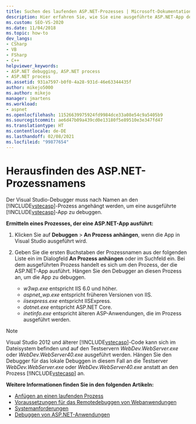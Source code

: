 ```yaml
---
title: Suchen des laufenden ASP.NET-Prozesses | Microsoft-Dokumentation
description: Hier erfahren Sie, wie Sie eine ausgeführte ASP.NET-App debuggen. Sie fügen den Visual Studio-Debugger gemäß dem Namen an den ASP.NET-Prozess an.
ms.custom: SEO-VS-2020
ms.date: 11/04/2018
ms.topic: how-to
dev_langs:
- CSharp
- VB
- FSharp
- C++
helpviewer_keywords:
- ASP.NET debugging, ASP.NET process
- ASP.NET process
ms.assetid: 931a7597-b0f0-4a28-931d-46e63344435f
author: mikejo5000
ms.author: mikejo
manager: jmartens
ms.workload:
- aspnet
ms.openlocfilehash: 11526639975924fd9984dce33a08e54c9a5405b9
ms.sourcegitcommit: ae6d47b09a439cd0e13180f5e89510e3e347fd47
ms.translationtype: HT
ms.contentlocale: de-DE
ms.lasthandoff: 02/08/2021
ms.locfileid: "99877654"
---
```

# <a name="find-the-name-of-the-aspnet-process"></a>Herausfinden des ASP.NET-Prozessnamens

Der Visual Studio-Debugger muss nach Namen an den [!INCLUDE[vstecasp](../code-quality/includes/vstecasp_md.md)]-Prozess angehängt werden, um eine ausgeführte [!INCLUDE[vstecasp](../code-quality/includes/vstecasp_md.md)]-App zu debuggen.

**Ermitteln eines Prozesses, der eine ASP.NET-App ausführt:**

1. Klicken Sie auf **Debuggen** > **An Prozess anhängen**, wenn die App in Visual Studio ausgeführt wird.

1. Geben Sie die ersten Buchstaben der Prozessnamen aus der folgenden Liste ein im Dialogfeld **An Prozess anhängen** oder im Suchfeld ein. Bei dem ausgeführten Prozess handelt es sich um den Prozess, der die ASP.NET-App ausführt. Hängen Sie den Debugger an diesen Prozess an, um die App zu debuggen.

    - *w3wp.exe* entspricht IIS 6.0 und höher.
    - *aspnet_wp.exe* entspricht früheren Versionen von IIS.
    - *iisexpress.exe* entspricht IISExpress.
    - *dotnet.exe* entspricht ASP.NET Core.
    - *inetinfo.exe* entspricht älteren ASP-Anwendungen, die im Prozess ausgeführt werden.

>[!NOTE]
>Visual Studio 2012 und älterer [!INCLUDE[vstecasp](../code-quality/includes/vstecasp_md.md)]-Code kann sich im Dateisystem befinden und auf den Testservern *WebDev.WebServer.exe* oder *WebDev.WebServer40.exe* ausgeführt werden. Hängen Sie den Debugger für das lokale Debuggen in diesem Fall an die Testserver *WebDev.WebServer.exe* oder *WebDev.WebServer40.exe* anstatt an den Prozess [!INCLUDE[vstecasp](../code-quality/includes/vstecasp_md.md)] an.

**Weitere Informationen finden Sie in den folgenden Artikeln:**

- [Anfügen an einen laufenden Prozess](../debugger/attach-to-running-processes-with-the-visual-studio-debugger.md)
- [Voraussetzungen für das Remotedebuggen von Webanwendungen](remote-debugging-aspnet-on-a-remote-iis-7-5-computer.md)
- [Systemanforderungen](../debugger/aspnet-debugging-system-requirements.md)
- [Debuggen von ASP.NET-Anwendungen](../debugger/how-to-enable-debugging-for-aspnet-applications.md)